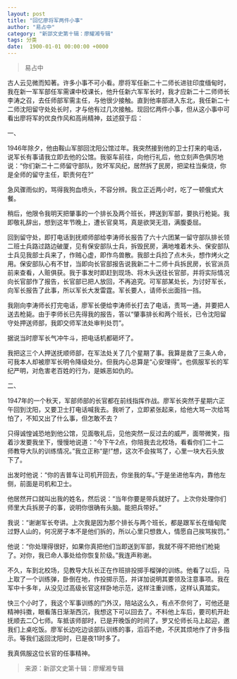 ```yaml
---
layout: post
title: "回忆廖将军两件小事"
author: "易占中"
category: "新邵文史第十辑：廖耀湘专辑"
tags: 分类
date:  1900-01-01 00:00:00 +0000
---
```

> 易占中

古人云见微而知著。许多小事不可小看。廖将军任新二十二师长进驻印度缅甸时，我在新一军军部任军需课中校课长，他升任新六军军长时，我才应新二十二师师长李涛之召，去任师部军需主任，与他很少接触。直到他率部进入东北，我任新二十二师沈阳留守处处长时，才与他有过几次接触。现回忆两件小事，但从这小事中可看出廖将军的优良作风和高尚精神，兹述叙于后：

一、

1946年除夕，他由鞍山军部回沈阳公馆过年。我突然接到他的卫士打来的电话，说军长有事请我立即去他的公馆。我驱车前往，向他行礼后，他立刻声色俱厉地说：“你们新二十二师留守部队，败坏军风纪，居然拆了民房，把梁柱当柴烧，你是全师的留守主任，职责何在?”

急风骤雨似的，骂得我狗血喷头，不容分辨。我立正近两小时，吃了一顿俄式大餐。

稍后，他限令我明天把肇事的一个排长及两个班长，押送到军部，要执行枪毙。我即敬礼辞出，想到这年节晚上，遭长官臭骂，真是欲哭无泪，满腹委屈。

回到留守处，即打电话到抚顺师部给李涛师长报告了六十六团某一留守部队排长领二班士兵路过路边破厦，见有保安部队士兵，拆毁民房，满地堆着木头、保安部队士兵见我部士兵来了，作贼心虚，即作鸟兽散。我部士兵捡了点木头，想作烤火之用。保安部队心有不甘，当即向长官部报告说我新二十二师十兵拆民房，长官派员前来查看，人赃俱获。我于事发时即赶到现场、将木头送往长官部，并将实际情况向长官部作了报告，长官部已把人放回，不再追究。可军部某处长，为讨好军长，向军长报告了此事，所以军长大发雷霆。军长要人，请师长出面挡一挡。

我刚向李涛师长打完电话，廖军长便给李涛师长打去了电话，责骂一通，并要把人送去枪毙。由于李师长已先得我的报告，答以“肇事排长和两个班长，已令沈阳留守处押送师部，我即交师军法处审判处罚”。

据说当时廖军长气冲牛斗，把电话机都砸坏了。

我把这三个人押送抚顺师部，在军法处关了几个星期了事。我算是救了三条人命，可我本人却被廖军长明令降级处分。但我内心总算是“心安理得”。也佩服军长的军纪严明，对危害老百姓的行为，是嫉恶如仇的。

二、

1947年的一个秋天，军部师部的长官都在前线指挥作战。廖军长突然于星期六正午回到沈阳，又要卫士打电话喊我去。我听了，立即紧张起来，给他大骂一次给骂怕了，不知又出了什么事，但怎敢不去？

只得诚惶诚恐地到他公馆，见面敬礼后，见他突然一反过去的威严，面带微笑，指着沙发要我坐下，慢慢地说道：“今下午2点，你陪我去北校场，看看你们二十二师教导大队的训练情况。”我立正称“是!”想，这次不会挨骂了，心里一块大石头放下了。

出发时他说：“你的吉普车让司机开回去，你坐我的车。”于是坐进他车内，靠他左侧，前面是司机和卫士。

他居然开口就叫出我的姓名，然后说：“当年你要是带兵就好了。上次你处理你们师里大兵拆房子的事，说明你很确有头脑。能把兵带好。”

我说：“谢谢军长夸讲。上次我是因为那个排长与两个班长，都是跟军长在缅甸爬过野人山的，何况房子本不是他们拆的，所以心里只想救人，情愿自己挨骂挨罚。”

他说：“你处理得很好，如果你真把他们当即送到军部，我就不得不把他们枪毙了。对你，我已命人事处给你恢复阶级。”我连声称谢。

不久，车到北校场，见教导大队长正在作班排投掷手榴弹的训练。他看了以后，马上取了一个训练弹，卧倒在地，作投掷示范，并详加说明其要领及注意事项。我在军中十多年，从没见过高级长官这样卧地示范，这样注重训练，这样认真踏实。

快三个小时了，我这个军事训练的门外汉，陪站这么久，有点不奈何了，可他还是精神抖擞，眼看落日渐渐西沉，我想这下可以回去了。不料他上车后，要司机开赴抚顺去二〇七师。车抵该师部时，已是开晚饭的时间了。罗又伦师长马上起迎，邀我们上桌吃饭。廖军长边吃边谈部队训练的事，滔滔不绝，不厌其烦地作了许多指示。等我们返回沈阳时，已是夜11时多了。

我真佩服这位长官的任事精神。

> *<!-- 录入校对：佚名 -->*


> 来源：新邵文史第十辑：廖耀湘专辑
